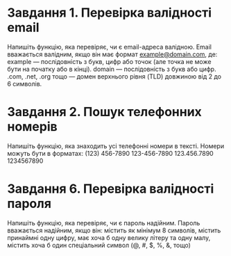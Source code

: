 # Завдання 1. Перевірка валідності email

Напишіть функцію, яка перевіряє, чи є email-адреса валідною. Email вважається валідним, якщо він має формат example@domain.com, де:
example — послідовність з букв, цифр або точок (але точка не може бути на початку або в кінці).
domain — послідовність з букв або цифр.
.com, .net, .org тощо — домен верхнього рівня (TLD) довжиною від 2 до 6 символів.

# Завдання 2. Пошук телефонних номерів

Напишіть функцію, яка знаходить усі телефонні номери в тексті. Номери можуть бути в форматах:
(123) 456-7890
123-456-7890
123.456.7890
1234567890

# Завдання 6. Перевірка валідності пароля

Напишіть функцію, яка перевіряє, чи є пароль надійним. Пароль вважається надійним, якщо він:
містить як мінімум 8 символів,
містить принаймні одну цифру,
має хоча б одну велику літеру та одну малу,
містить хоча б один спеціальний символ (@, #, $, %, &, тощо)
